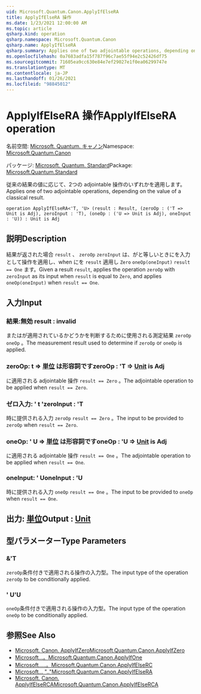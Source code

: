 ```yaml
---
uid: Microsoft.Quantum.Canon.ApplyIfElseRA
title: ApplyIfElseRA 操作
ms.date: 1/23/2021 12:00:00 AM
ms.topic: article
qsharp.kind: operation
qsharp.namespace: Microsoft.Quantum.Canon
qsharp.name: ApplyIfElseRA
qsharp.summary: Applies one of two adjointable operations, depending on the value of a classical result.
ms.openlocfilehash: 0a7683adfa15f787f96c7ae55f94e2c52426df75
ms.sourcegitcommit: 71605ea9cc630e84e7ef29027e1f0ea06299747e
ms.translationtype: MT
ms.contentlocale: ja-JP
ms.lasthandoff: 01/26/2021
ms.locfileid: "98845012"
---
```

# <a name="applyifelsera-operation"></a><span data-ttu-id="246bd-102">ApplyIfElseRA 操作</span><span class="sxs-lookup"><span data-stu-id="246bd-102">ApplyIfElseRA operation</span></span>

<span data-ttu-id="246bd-103">名前空間: [Microsoft. Quantum. キャノン](xref:Microsoft.Quantum.Canon)</span><span class="sxs-lookup"><span data-stu-id="246bd-103">Namespace: [Microsoft.Quantum.Canon](xref:Microsoft.Quantum.Canon)</span></span>

<span data-ttu-id="246bd-104">パッケージ: [Microsoft. Quantum. Standard](https://nuget.org/packages/Microsoft.Quantum.Standard)</span><span class="sxs-lookup"><span data-stu-id="246bd-104">Package: [Microsoft.Quantum.Standard](https://nuget.org/packages/Microsoft.Quantum.Standard)</span></span>


<span data-ttu-id="246bd-105">従来の結果の値に応じて、2つの adjointable 操作のいずれかを適用します。</span><span class="sxs-lookup"><span data-stu-id="246bd-105">Applies one of two adjointable operations, depending on the value of a classical result.</span></span>

```qsharp
operation ApplyIfElseRA<'T, 'U> (result : Result, (zeroOp : ('T => Unit is Adj), zeroInput : 'T), (oneOp : ('U => Unit is Adj), oneInput : 'U)) : Unit is Adj
```


## <a name="description"></a><span data-ttu-id="246bd-106">説明</span><span class="sxs-lookup"><span data-stu-id="246bd-106">Description</span></span>

<span data-ttu-id="246bd-107">結果が返された場合 `result` 、 `zeroOp` `zeroInput` は、がと等しいときにを入力として操作を適用し、when にを `result` 適用し `Zero` `oneOp(oneInput)` `result == One` ます。</span><span class="sxs-lookup"><span data-stu-id="246bd-107">Given a result `result`, applies the operation `zeroOp` with `zeroInput` as its input when `result` is equal to `Zero`, and applies `oneOp(oneInput)` when `result == One`.</span></span>

## <a name="input"></a><span data-ttu-id="246bd-108">入力</span><span class="sxs-lookup"><span data-stu-id="246bd-108">Input</span></span>

### <a name="result--__invalidresult__"></a><span data-ttu-id="246bd-109">結果:__無効 <Result>__</span><span class="sxs-lookup"><span data-stu-id="246bd-109">result : __invalid<Result>__</span></span>

<span data-ttu-id="246bd-110">またはが適用されているかどうかを判断するために使用される測定結果 `zeroOp` `oneOp` 。</span><span class="sxs-lookup"><span data-stu-id="246bd-110">The measurement result used to determine if `zeroOp` or `oneOp` is applied.</span></span>


### <a name="zeroop--t--unit--is-adj"></a><span data-ttu-id="246bd-111">zeroOp: t => [単位](xref:microsoft.quantum.lang-ref.unit)  は形容詞です</span><span class="sxs-lookup"><span data-stu-id="246bd-111">zeroOp : 'T => [Unit](xref:microsoft.quantum.lang-ref.unit)  is Adj</span></span>

<span data-ttu-id="246bd-112">に適用される adjointable 操作 `result == Zero` 。</span><span class="sxs-lookup"><span data-stu-id="246bd-112">The adjointable operation to be applied when `result == Zero`.</span></span>


### <a name="zeroinput--t"></a><span data-ttu-id="246bd-113">ゼロ入力: ' t '</span><span class="sxs-lookup"><span data-stu-id="246bd-113">zeroInput : 'T</span></span>

<span data-ttu-id="246bd-114">時に提供される入力 `zeroOp` `result == Zero` 。</span><span class="sxs-lookup"><span data-stu-id="246bd-114">The input to be provided to `zeroOp` when `result == Zero`.</span></span>


### <a name="oneop--u--unit--is-adj"></a><span data-ttu-id="246bd-115">oneOp: ' U => [単位](xref:microsoft.quantum.lang-ref.unit)  は形容詞です</span><span class="sxs-lookup"><span data-stu-id="246bd-115">oneOp : 'U => [Unit](xref:microsoft.quantum.lang-ref.unit)  is Adj</span></span>

<span data-ttu-id="246bd-116">に適用される adjointable 操作 `result == One` 。</span><span class="sxs-lookup"><span data-stu-id="246bd-116">The adjointable operation to be applied when `result == One`.</span></span>


### <a name="oneinput--u"></a><span data-ttu-id="246bd-117">oneInput: ' U</span><span class="sxs-lookup"><span data-stu-id="246bd-117">oneInput : 'U</span></span>

<span data-ttu-id="246bd-118">時に提供される入力 `oneOp` `result == One` 。</span><span class="sxs-lookup"><span data-stu-id="246bd-118">The input to be provided to `oneOp` when `result == One`.</span></span>



## <a name="output--unit"></a><span data-ttu-id="246bd-119">出力: [単位](xref:microsoft.quantum.lang-ref.unit)</span><span class="sxs-lookup"><span data-stu-id="246bd-119">Output : [Unit](xref:microsoft.quantum.lang-ref.unit)</span></span>



## <a name="type-parameters"></a><span data-ttu-id="246bd-120">型パラメーター</span><span class="sxs-lookup"><span data-stu-id="246bd-120">Type Parameters</span></span>

### <a name="t"></a><span data-ttu-id="246bd-121">&</span><span class="sxs-lookup"><span data-stu-id="246bd-121">'T</span></span>

<span data-ttu-id="246bd-122">`zeroOp`条件付きで適用される操作の入力型。</span><span class="sxs-lookup"><span data-stu-id="246bd-122">The input type of the operation `zeroOp` to be conditionally applied.</span></span>
### <a name="u"></a><span data-ttu-id="246bd-123">' U</span><span class="sxs-lookup"><span data-stu-id="246bd-123">'U</span></span>

<span data-ttu-id="246bd-124">`oneOp`条件付きで適用される操作の入力型。</span><span class="sxs-lookup"><span data-stu-id="246bd-124">The input type of the operation `oneOp` to be conditionally applied.</span></span>

## <a name="see-also"></a><span data-ttu-id="246bd-125">参照</span><span class="sxs-lookup"><span data-stu-id="246bd-125">See Also</span></span>

- [<span data-ttu-id="246bd-126">Microsoft. Canon. ApplyIfZero</span><span class="sxs-lookup"><span data-stu-id="246bd-126">Microsoft.Quantum.Canon.ApplyIfZero</span></span>](xref:Microsoft.Quantum.Canon.ApplyIfZero)
- [<span data-ttu-id="246bd-127">Microsoft...。</span><span class="sxs-lookup"><span data-stu-id="246bd-127">Microsoft.Quantum.Canon.ApplyIfOne</span></span>](xref:Microsoft.Quantum.Canon.ApplyIfOne)
- [<span data-ttu-id="246bd-128">Microsoft.....。</span><span class="sxs-lookup"><span data-stu-id="246bd-128">Microsoft.Quantum.Canon.ApplyIfElseRC</span></span>](xref:Microsoft.Quantum.Canon.ApplyIfElseRC)
- [<span data-ttu-id="246bd-129">Microsoft... ".."</span><span class="sxs-lookup"><span data-stu-id="246bd-129">Microsoft.Quantum.Canon.ApplyIfElseRA</span></span>](xref:Microsoft.Quantum.Canon.ApplyIfElseRA)
- [<span data-ttu-id="246bd-130">Microsoft. Canon. ApplyIfElseRCA</span><span class="sxs-lookup"><span data-stu-id="246bd-130">Microsoft.Quantum.Canon.ApplyIfElseRCA</span></span>](xref:Microsoft.Quantum.Canon.ApplyIfElseRCA)